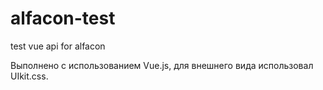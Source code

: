 # alfacon-test
test vue api for alfacon

Выполнено с использованием Vue.js, 
для внешнего вида использовал UIkit.css.
